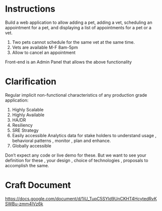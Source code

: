 # Instructions
Build a web application to allow adding a pet, adding a vet, scheduling an appointment for a pet, 
and displaying a list of appointments for a pet or a vet.
 
1. Two pets cannot schedule for the same vet at the same time.
2. Vets are available M-F 8am-5pm
3. Allow to cancel an appointment

Front-end is an Admin Panel that allows the above functionality

# Clarification
Regular implicit non-functional characteristics of any production grade application: 
1. Highly Scalable
2. Highly Available
3. HA/DR
4. Resiliency
5. SRE Strategy
6. Easily accessible Analytics data for stake holders to understand usage , behavioral patterns , monitor , plan and enhance.
7. Globally accessible
 
Don’t expect any code or live demo for these.
But we want to see your definition for these , your design , choice of technologies , proposals to accomplish the same.

# Craft Document
https://docs.google.com/document/d/1iU_TupC5SYld9UnCKHT4HcytedRvKSWBu-zmm4IVz6k

